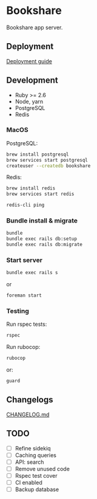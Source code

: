 # Bookshare 

Bookshare app server.

## Deployment

[Deployment guide](deploy.md)

## Development

* Ruby >= 2.6
* Node, yarn
* PostgreSQL
* Redis

### MacOS

PostgreSQL: 

```sh
brew install postgresql
brew services start postgresql
createuser --createdb bookshare
```

Redis:

```sh
brew install redis
brew services start redis

redis-cli ping
```

### Bundle install & migrate

```sh
bundle
bundle exec rails db:setup
bundle exec rails db:migrate
```

### Start server

```sh
bundle exec rails s
```

or 

```sh
foreman start
```

### Testing

Run rspec tests:

```sh
rspec
```

Run rubocop:

```sh
rubocop
```

or:

```sh
guard
```

## Changelogs

[CHANGELOG.md](CHANGELOG.md)

## TODO

- [ ] Refine sidekiq
- [ ] Caching queries
- [ ] API: search
- [ ] Remove unused code
- [ ] Rspec test cover
- [ ] CI enabled
- [ ] Backup database
